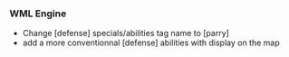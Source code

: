 ### WML Engine
   * Change [defense] specials/abilities tag name to [parry]
   * add a more conventionnal [defense] abilities with display on the map
